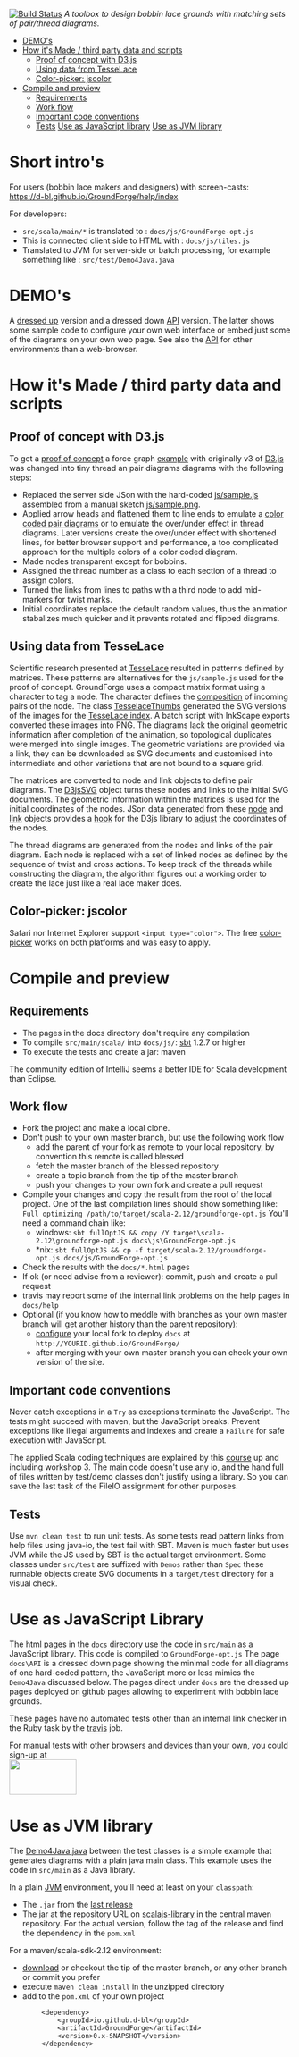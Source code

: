 [![Build Status](https://travis-ci.org/d-bl/GroundForge.svg?branch=master)](https://travis-ci.org/d-bl/GroundForge) 
_A toolbox to design bobbin lace grounds with matching sets of pair/thread diagrams._

- [DEMO's](#demo-s)
- [How it's Made / third party data and scripts](#how-it-s-made---third-party-data-and-scripts)
  * [Proof of concept with D3.js](#proof-of-concept-with-d3js)
  * [Using data from TesseLace](#using-data-from-tesselace)
  * [Color-picker: jscolor](#color-picker--jscolor)
- [Compile and preview](#compile-and-preview)
  * [Requirements](#requirements)
  * [Work flow](#work-flow)
  * [Important code conventions](#important-code-conventions)
  * [Tests](#tests)
  [Use as JavaScript library](#use-as-javascript-library)
  [Use as JVM library](#use-as-jvm-library)


Short intro's
=============
For users (bobbin lace makers and designers) with screen-casts:<br>
https://d-bl.github.io/GroundForge/help/index

For developers:
* `src/scala/main/*` is translated to : `docs/js/GroundForge-opt.js`
* This is connected client side to HTML with : `docs/js/tiles.js`
* Translated to JVM for server-side or batch processing, for example something like : `src/test/Demo4Java.java`


DEMO's
======

A [dressed up](https://d-bl.github.io/GroundForge/tiles?patchWidth=12&patchHeight=12&a1=ct&b1=ct&c1=ctc&d1=ctc&b2=ctc&d2=ctc&a3=ct&c3=ct&footside=b,-,a,-&tile=831,4-7,-5-&footsideStitch=ctctt&tileStitch=ctc&headsideStitch=ctctt&shiftColsSW=-2&shiftRowsSW=2&shiftColsSE=2&shiftRowsSE=2) version and a dressed down [API](https://d-bl.github.io/GroundForge/API/) version.
The latter shows some sample code to configure your own web interface or embed just some of the diagrams on your own web page. 
See also the [API](https://d-bl.github.io/GroundForge/docs/API.md) for other environments than a web-browser.


How it's Made / third party data and scripts
============================================

Proof of concept with D3.js
---------------------------

To get a [proof of concept] a force graph [example] with originally v3 of [D3.js] was changed into tiny thread an pair diagrams diagrams with the following steps:

- Replaced the server side JSon with the hard-coded [js/sample.js] assembled from a manual sketch [js/sample.png].
- Applied arrow heads and flattened them to line ends to emulate a [color coded pair diagrams] or to emulate the over/under effect in thread diagrams. Later versions create the over/under effect with shortened lines, for better browser support and performance, a too complicated approach for the multiple colors of a color coded diagram.
- Made nodes transparent except for bobbins.
- Assigned the thread number as a class to each section of a thread to assign colors.
- Turned the links from lines to paths with a third node to add mid-markers for twist marks.
- Initial coordinates replace the default random values, thus the animation stabalizes much quicker and it prevents rotated and flipped diagrams.

[proof of concept]: https://cdn.rawgit.com/d-bl/GroundForge/84eee36/index.html
[example]: http://bl.ocks.org/mbostock/4062045
[D3.js]: http://d3js.org/
[js/sample.js]: https://github.com/d-bl/GroundForge/blob/7a94b67/js/sample.js
[js/sample.png]: https://github.com/d-bl/GroundForge/blob/50421a2/js/sample.png
[color coded pair diagrams]: https://en.wikipedia.org/w/index.php?title=Mesh_grounded_bobbin_lace&oldid=639789191#Worker_pair_versus_two_pair_per_pin


Using data from TesseLace
-------------------------

Scientific research presented at [TesseLace] resulted in patterns defined by matrices.
These patterns are alternatives for the `js/sample.js` used for the proof of concept.
GroundForge uses a compact matrix format using a character to tag a node.
The character defines the [composition] of incoming pairs of the node.
The class [TesselaceThumbs] generated the SVG versions of the images for the [TesseLace index].
A batch script with InkScape exports converted these images into PNG. 
The diagrams lack the original geometric information after completion of the animation,
so topological duplicates were merged into single images.
The geometric variations are provided via a link, they can be downloaded as SVG documents
and customised into intermediate and other variations that are not bound to a square grid.

The matrices are converted to node and link objects to define pair diagrams.
The [D3jsSVG] object turns these nodes and links to the initial SVG documents.
The geometric information within the matrices is used for the initial coordinates of the nodes.
JSon data generated from these [node] and [link] objects provides a [hook]
for the D3js library to [adjust] the coordinates of the nodes. 

The thread diagrams are generated from the nodes and links of the pair diagram.
Each node is replaced with a set of linked nodes as defined by the sequence of twist and cross actions.
To keep track of the threads while constructing the diagram, 
the algorithm figures out a working order to create the lace just like a real lace maker does.

[adjust]: https://github.com/d-bl/GroundForge/blob/master/docs/js/tiles.js#L105
[hook]: https://github.com/d-bl/GroundForge/blob/master/docs/js/tiles.js#L91-L93
[D3jsSVG]: https://github.com/d-bl/GroundForge/blob/master/src/main/scala/dibl/D3jsSVG.scala
[link]: https://github.com/d-bl/GroundForge/blob/918ab7aa3601e709475aa4b80baa388f2bd1161e/src/main/scala/dibl/LinkProps.scala#L36-L44
[node]: https://github.com/d-bl/GroundForge/blob/918ab7aa3601e709475aa4b80baa388f2bd1161e/src/main/scala/dibl/NodeProps.scala#L27-L32
[TesselaceThumbs]: https://github.com/d-bl/GroundForge/blob/918ab7aa3601e709475aa4b80baa388f2bd1161e/src/test/scala/dibl/TesselaceThumbs.scala#L66
[composition]: https://d-bl.github.io/GroundForge/help/images/matrix-template.png
[TesseLace]: http://TesseLace.com
[TesseLace index]: https://d-bl.github.io/GroundForge/help/TesseLace-Index

Color-picker: jscolor
---------------------

Safari nor Internet Explorer support `<input type="color">`. The free [color-picker](http://jscolor.com/) works on both platforms and was easy to apply.


Compile and preview
===================

Requirements
------------

- The pages in the docs directory don't require any compilation
- To compile `src/main/scala/` into `docs/js/`: [sbt] 1.2.7 or higher
- To execute the tests and create a jar: maven

The community edition of IntelliJ seems a better IDE for Scala development than Eclipse.

[sbt]: http://www.scala-sbt.org/download.html

Work flow
---------

- Fork the project and make a local clone.
- Don't push to your own master branch, but use the following work flow
  - add the parent of your fork as remote to your local repository, by convention this remote is called blessed
  - fetch the master branch of the blessed repository
  - create a topic branch from the tip of the master branch
  - push your changes to your own fork and create a pull request
- Compile your changes and copy the result from the root of the local project.
  One of the last compilation lines should show something like:
  ` Full optimizing /path/to/target/scala-2.12/groundforge-opt.js`
  You'll need a command chain like:
  - windows: `sbt fullOptJS && copy /Y target\scala-2.12\groundforge-opt.js docs\js\GroundForge-opt.js`
  - *nix: `sbt fullOptJS && cp -f target/scala-2.12/groundforge-opt.js docs/js/GroundForge-opt.js`
- Check the results with the `docs/*.html` pages
- If ok (or need advise from a reviewer): commit, push and create a pull request 
- travis may report some of the internal link problems on the help pages in `docs/help`
- Optional (if you know how to meddle with branches as your own master branch
  will get another history than the parent repository):
  - [configure] your local fork to deploy `docs` at `http://YOURID.github.io/GroundForge/` 
  - after merging with your own master branch you can check your own version of the site.

[configure]: https://help.github.com/articles/configuring-a-publishing-source-for-github-pages/#publishing-your-github-pages-site-from-a-docs-folder-on-your-master-branch


Important code conventions
--------------------------

Never catch exceptions in a `Try` as exceptions terminate the JavaScript. The tests might succeed with maven, but the JavaScript breaks. Prevent exceptions like illegal arguments and indexes and create a `Failure` for safe execution with JavaScript.

The applied Scala coding techniques are explained by this [course] up and including workshop 3. The main code doesn't use any io, and the hand full of files written by test/demo classes don't justify using a library. So you can save the last task of the FileIO assignment for other purposes.

[course]: https://github.com/DANS-KNAW/course-scala


Tests
-----

Use `mvn clean test` to run unit tests. As some tests read pattern links from help files using java-io, the test fail with SBT.
Maven is much faster but uses JVM while the JS used by SBT is the actual target environment.
Some classes under `src/test` are suffixed with `Demos` rather than `Spec` these runnable objects create SVG documents in a `target/test` directory for a visual check.

Use as JavaScript Library
=========================

The html pages in the `docs` directory use the code in `src/main` as a JavaScript library.
This code is compiled to `GroundForge-opt.js`
The page `docs\API` is a dressed down page showing the minimal code for all diagrams of one hard-coded pattern,
the JavaScript more or less mimics the `Demo4Java` discussed below.
The pages direct under `docs` are the dressed up pages
deployed on github pages allowing to experiment with bobbin lace grounds. 

These pages have no automated tests
other than an internal link checker in the Ruby task by the [travis](https://travis-ci.org/d-bl/GroundForge) job.

For manual tests with other browsers and devices than your own, you could sign-up at
<br><a href="http://browserstack.com/"><img src="https://p14.zdusercontent.com/attachment/1015988/2pBNLzsRzHKyVmXhbPYFfcqi2?token=eyJhbGciOiJkaXIiLCJlbmMiOiJBMTI4Q0JDLUhTMjU2In0..u4MOjDBdY7uyB7AqmHgHyw.OG_ZUr4mjWRjpV4IE5UH_bEtx-L-4NHCjNVSBjFvNP9X9ugBGhbEmHXVTJlpI-UBmAFBTl2SVYLgE4G474L0Hu37sYTtC5G3ehtEdiUYPn2R-MfM9cxUCJVP_T1PYk9_kZowoF2wSPFvaWphfvO9bk-hykkhDfPeFQ2BHsJlTlHbpNq8Icd4sveUMnJl0zFiy-h3kGo0ImQLRZnNsmEa3qx7JTINhL-bAUpGQKmdpvWAFVhtUIz8ZkntxRnuNi5EtXD1P4tucKH8kSt5gJXnSU_O0M0Ka_pTJgVXpEQMvTs.it94EtvuwAOOEjIRwQ7z1w" width="120" height="63"></a>

Use as JVM library
==================

The [Demo4Java.java](https://github.com/d-bl/GroundForge/blob/119-layout/src/test/scala/dibl/Demo4Java.java)
between the test classes is a simple example that generates diagrams with a plain java main class.
This example uses the code in `src/main` as a Java library. 

In a plain [JVM](https://www.w3schools.com/java/java_getstarted.asp)
environment, you'll need at least on your `classpath`: 
* The `.jar` from the [last release](https://github.com/d-bl/GroundForge/releases)
* The jar at the repository URL on [scalajs-library](https://maven-repository.com/artifact/org.scala-js/scalajs-library_2.12/0.6.26)
  in the central maven repository. For the actual version, follow the tag of the release
  and find the dependency in the `pom.xml`

For a maven/scala-sdk-2.12 environment:
* [download](https://github.com/d-bl/GroundForge/) or checkout the tip of the master branch, or any other branch or commit you prefer 
* execute `maven clean install` in the unzipped directory
* add to the `pom.xml` of your own project
```
        <dependency>
            <groupId>io.github.d-bl</groupId>
            <artifactId>GroundForge</artifactId>
            <version>0.x-SNAPSHOT</version>
        </dependency>
```

